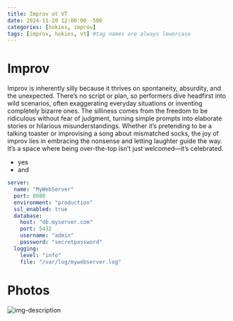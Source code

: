 ```yaml
---
title: Improv at VT
date: 2024-11-20 12:00:00 -500
categories: [hokies, improv]
tags: [improv, hokies, vt] #tag names are always lowercase
---
```


# Improv 

Improv is inherently silly because it thrives on spontaneity, absurdity, and the unexpected. There’s no script or plan, so performers dive headfirst into wild scenarios, often exaggerating everyday situations or inventing completely bizarre ones. The silliness comes from the freedom to be ridiculous without fear of judgment, turning simple prompts into elaborate stories or hilarious misunderstandings. Whether it’s pretending to be a talking toaster or improvising a song about mismatched socks, the joy of improv lies in embracing the nonsense and letting laughter guide the way. It’s a space where being over-the-top isn’t just welcomed—it’s celebrated.







* yes
* and

```yml
server:
  name: "MyWebServer"
  port: 8080
  environment: "production"
  ssl_enabled: true
  database:
    host: "db.myserver.com"
    port: 5432
    username: "admin"
    password: "secretpassword"
  logging:
    level: "info"
    file: "/var/log/mywebserver.log"
```


# Photos

![img-description](https://se-images.campuslabs.com/clink/images/bf39bf68-fc0e-4329-ac08-6f2637c0316ea7769d7a-c00c-4184-9e53-953f0db11a04.png?preset=med-sq)




